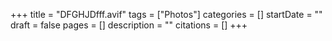 +++
title = "DFGHJDfff.avif"
tags = ["Photos"]
categories = []
startDate = ""
draft = false
pages = []
description = ""
citations = []
+++
